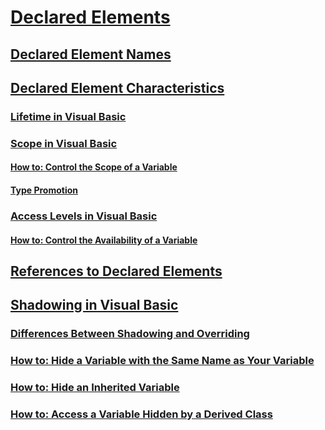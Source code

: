 # [Declared Elements](index.md)
## [Declared Element Names](declared-element-names.md)
## [Declared Element Characteristics](declared-element-characteristics.md)
### [Lifetime in Visual Basic](lifetime.md)
### [Scope in Visual Basic](scope.md)
#### [How to: Control the Scope of a Variable](how-to-control-the-scope-of-a-variable.md)
#### [Type Promotion](type-promotion.md)
### [Access Levels in Visual Basic](access-levels.md)
#### [How to: Control the Availability of a Variable](how-to-control-the-availability-of-a-variable.md)
## [References to Declared Elements](references-to-declared-elements.md)
## [Shadowing in Visual Basic](shadowing.md)
### [Differences Between Shadowing and Overriding](differences-between-shadowing-and-overriding.md)
### [How to: Hide a Variable with the Same Name as Your Variable](how-to-hide-a-variable-with-the-same-name-as-your-variable.md)
### [How to: Hide an Inherited Variable](how-to-hide-an-inherited-variable.md)
### [How to: Access a Variable Hidden by a Derived Class](how-to-access-a-variable-hidden-by-a-derived-class.md)
